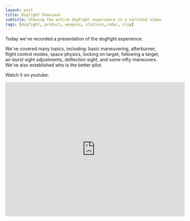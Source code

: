 ```yaml
---
layout: post
title: Dogfight Showcase
subtitle: Showing the entire dogfight experience in a narrated video
tags: [dogfight, product, weapons, stations,radar, vlog]
---
```

Today we've recorded a presentation of the dogfight experience. 

We've covered many topics, including: basic maneuvering, afterburner, flight control modes, space physics, locking on target, following a target, air-burst sight adjustments, deflection sight, and some nifty maneuvers.
We've also established who is the better pilot. 

Watch it on youtube:

<iframe width="560" height="420" src="https://www.youtube-nocookie.com/embed/xX6bQLvxB-w?vq=hd720" frameborder="0" allowfullscreen>
</iframe>

